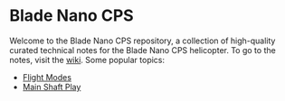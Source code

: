 # Blade Nano CPS

Welcome to the Blade Nano CPS repository, a collection of high-quality curated technical notes for the Blade Nano CPS helicopter.  To go to the notes, visit the [wiki](../../wiki).  Some popular topics:

* [Flight Modes](../../wiki/Flight-Modes)
* [Main Shaft Play](../../wiki/Main-Shaft-Play)
